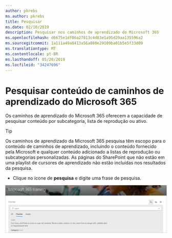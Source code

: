 ```yaml
---
author: pkrebs
ms.author: pkrebs
title: Pesquisar
ms.date: 02/10/2019
description: Pesquisar nos caminhos de aprendizado do Microsoft 365
ms.openlocfilehash: d6675e1df06a27813c4d83e1a95d29aa135596a2
ms.sourcegitcommit: 1a111a49a0413a56a880e29109ba01b5e5f33d09
ms.translationtype: MT
ms.contentlocale: pt-BR
ms.lasthandoff: 05/20/2019
ms.locfileid: "34247696"
---
```

# <a name="search-for-microsoft-365-learning-pathways-content"></a>Pesquisar conteúdo de caminhos de aprendizado do Microsoft 365

Os caminhos de aprendizado do Microsoft 365 oferecem a capacidade de pesquisar conteúdo por subcategoria, lista de reprodução ou ativo. 

> [!TIP]
> Os caminhos de aprendizado da Microsoft 365 pesquisa têm escopo para o conteúdo de caminhos de aprendizado, incluindo o conteúdo fornecido pela Microsoft e qualquer conteúdo adicionado a listas de reprodução ou subcategorias personalizadas. As páginas do SharePoint que não estão em uma playlist de cursores de aprendizado não estão incluídas nos resultados da pesquisa.     

- Clique no ícone de **pesquisa** e digite uma frase de pesquisa. 

![CG-Search. png](media/cg-search.png)

